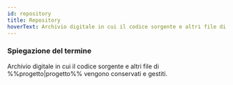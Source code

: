 ```yaml
---
id: repository
title: Repository
hoverText: Archivio digitale in cui il codice sorgente e altri file di progetto vengono conservati e gestiti.
---
```


### Spiegazione del termine

Archivio digitale in cui il codice sorgente e altri file di %%progetto|progetto%% vengono conservati e gestiti.
